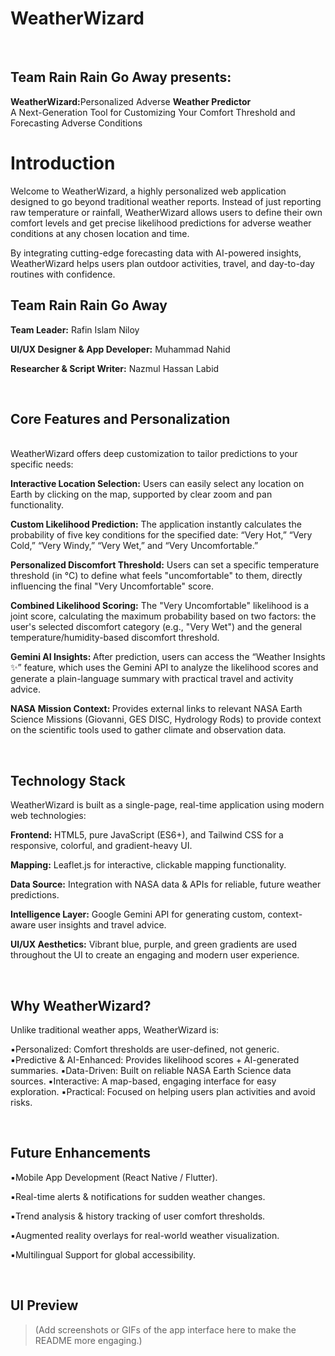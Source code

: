 <h1>WeatherWizard</h1><br> 
<h2>Team Rain Rain Go Away presents:</h2> <b>WeatherWizard:</b>Personalized Adverse <b>Weather Predictor</b><br>
A Next-Generation Tool for Customizing Your Comfort Threshold and Forecasting Adverse Conditions<br>
<h1>Introduction</h1>
<p>Welcome to WeatherWizard, a highly personalized web application designed to go beyond traditional weather reports. Instead of just reporting raw temperature or rainfall, WeatherWizard allows users to define their own comfort levels and get precise likelihood predictions for adverse weather conditions at any chosen location and time.

By integrating cutting-edge forecasting data with AI-powered insights, WeatherWizard helps users plan outdoor activities, travel, and day-to-day routines with confidence.</p>

<h2>Team Rain Rain Go Away</h2>
<p><b>Team Leader:</b> Rafin Islam Niloy

<b>UI/UX Designer & App Developer:</b> Muhammad Nahid

<b>Researcher & Script Writer:</b> Nazmul Hassan Labid<p>
<br>
<h2>Core Features and Personalization</h2>
<br>
WeatherWizard offers deep customization to tailor predictions to your specific needs:

<p><b>Interactive Location Selection:</b> Users can easily select any location on Earth by clicking on the map, supported by clear zoom and pan functionality.

<b>Custom Likelihood Prediction:</b> The application instantly calculates the probability of five key conditions for the specified date: “Very Hot,” “Very Cold,” “Very Windy,” “Very Wet,” and “Very Uncomfortable.”

<b>Personalized Discomfort Threshold:</b> Users can set a specific temperature threshold (in °C) to define what feels "uncomfortable" to them, directly influencing the final "Very Uncomfortable" score.

<b>Combined Likelihood Scoring:</b> The "Very Uncomfortable" likelihood is a joint score, calculating the maximum probability based on two factors: the user's selected discomfort category (e.g., "Very Wet") and the general temperature/humidity-based discomfort threshold.

<b>Gemini AI Insights: </b>After prediction, users can access the “Weather Insights ✨” feature, which uses the Gemini API to analyze the likelihood scores and generate a plain-language summary with practical travel and activity advice.

<b>NASA Mission Context: </b>Provides external links to relevant NASA Earth Science Missions (Giovanni, GES DISC, Hydrology Rods) to provide context on the scientific tools used to gather climate and observation data.<p> <br>
<h2>Technology Stack</h2>
<p>WeatherWizard is built as a single-page, real-time application using modern web technologies:

<b>Frontend:</b> HTML5, pure JavaScript (ES6+), and Tailwind CSS for a responsive, colorful, and gradient-heavy UI.

<b>Mapping:</b> Leaflet.js for interactive, clickable mapping functionality.

<b>Data Source:</b> Integration with NASA data & APIs for reliable, future weather predictions.

<b>Intelligence Layer:</b> Google Gemini API for generating custom, context-aware user insights and travel advice.

<b>UI/UX Aesthetics:</b> Vibrant blue, purple, and green gradients are used throughout the UI to create an engaging and modern user experience.<p><br>

<h2>Why WeatherWizard?</h2>

<p>Unlike traditional weather apps, WeatherWizard is:

▪️Personalized: Comfort thresholds are user-defined, not generic.
▪️Predictive & AI-Enhanced: Provides likelihood scores + AI-generated summaries.
▪️Data-Driven: Built on reliable NASA Earth Science data sources.
▪️Interactive: A map-based, engaging interface for easy exploration.
▪️Practical: Focused on helping users plan activities and avoid risks.
<p><br>
<h2>Future Enhancements</h2>

▪️Mobile App Development (React Native / Flutter).

▪️Real-time alerts & notifications for sudden weather changes.

▪️Trend analysis & history tracking of user comfort thresholds.

▪️Augmented reality overlays for real-world weather visualization.

▪️Multilingual Support for global accessibility.
<p><br>
<h2>UI Preview </h2>

> (Add screenshots or GIFs of the app interface here to make the README more engaging.)


